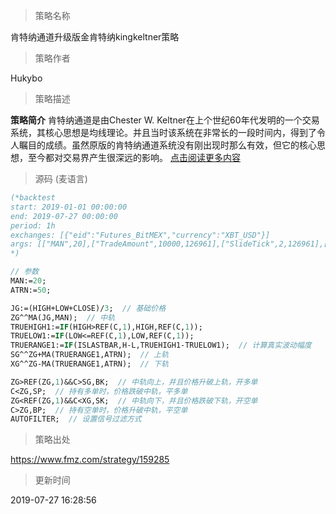 
> 策略名称

肯特纳通道升级版金肯特纳kingkeltner策略

> 策略作者

Hukybo

> 策略描述

**策略简介**
肯特纳通道是由Chester W. Keltner在上个世纪60年代发明的一个交易系统，其核心思想是均线理论。并且当时该系统在非常长的一段时间内，得到了令人瞩目的成绩。虽然原版的肯特纳通道系统没有刚出现时那么有效，但它的核心思想，至今都对交易界产生很深远的影响。
[点击阅读更多内容](https://www.fmz.com/bbs-topic/4104)



> 源码 (麦语言)

``` pascal
(*backtest
start: 2019-01-01 00:00:00
end: 2019-07-27 00:00:00
period: 1h
exchanges: [{"eid":"Futures_BitMEX","currency":"XBT_USD"}]
args: [["MAN",20],["TradeAmount",10000,126961],["SlideTick",2,126961],["ContractType","XBTUSD",126961]]
*)

// 参数
MAN:=20;
ATRN:=50;

JG:=(HIGH+LOW+CLOSE)/3;  // 基础价格
ZG^^MA(JG,MAN);  // 中轨
TRUEHIGH1:=IF(HIGH>REF(C,1),HIGH,REF(C,1));
TRUELOW1:=IF(LOW<=REF(C,1),LOW,REF(C,1));
TRUERANGE1:=IF(ISLASTBAR,H-L,TRUEHIGH1-TRUELOW1);  // 计算真实波动幅度
SG^^ZG+MA(TRUERANGE1,ATRN);  // 上轨
XG^^ZG-MA(TRUERANGE1,ATRN);  // 下轨

ZG>REF(ZG,1)&&C>SG,BK;  // 中轨向上，并且价格升破上轨，开多单
C<ZG,SP;  // 持有多单时，价格跌破中轨，平多单
ZG<REF(ZG,1)&&C<XG,SK;  // 中轨向下，并且价格跌破下轨，开空单
C>ZG,BP;  // 持有空单时，价格升破中轨，平空单
AUTOFILTER;  // 设置信号过滤方式
```

> 策略出处

https://www.fmz.com/strategy/159285

> 更新时间

2019-07-27 16:28:56
